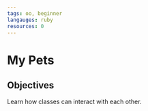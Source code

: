 ```yaml
---
tags: oo, beginner
langauges: ruby
resources: 0
---
```


# My Pets

## Objectives

Learn how classes can interact with each other.


